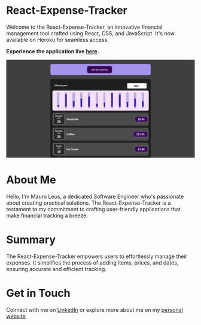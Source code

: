 # React-Expense-Tracker

Welcome to the React-Expense-Tracker, an innovative financial management tool crafted using React, CSS, and JavaScript. It's now available on Heroku for seamless access.

<strong>Experience the application live <a href="https://react-expense-tracker-bc6693da7bef.herokuapp.com/"><b>here</b></a>.</strong>

<img src="expense-tracker.png" alt="image">

# About Me
Hello, I'm Mauro Leos, a dedicated Software Engineer who's passionate about creating practical solutions. The React-Expense-Tracker is a testament to my commitment to crafting user-friendly applications that make financial tracking a breeze.

# Summary
The React-Expense-Tracker empowers users to effortlessly manage their expenses. It simplifies the process of adding items, prices, and dates, ensuring accurate and efficient tracking.

# Get in Touch
Connect with me on <a href="https://www.linkedin.com/in/mauro-leos-b4103a11b/">LinkedIn</a> or explore more about me on my <a href="https://www.mauroleos.com/">personal website</a>.
